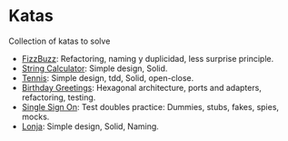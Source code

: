 # Katas
Collection of katas to solve

- [FizzBuzz](./katas/FizzBuzz.md): Refactoring, naming y duplicidad, less surprise principle.
- [String Calculator](./katas/StringCalculator.md): Simple design, Solid.
- [Tennis](./katas/Tennis.md): Simple design, tdd, Solid, open-close.
- [Birthday Greetings](./katas/BirthdayGreetings.md): Hexagonal architecture, ports and adapters, refactoring, testing.
- [Single Sign On](./katas/SingleSignOn.md): Test doubles practice: Dummies, stubs, fakes, spies, mocks.
- [Lonja](./katas/Lonja.md): Simple design, Solid, Naming.
